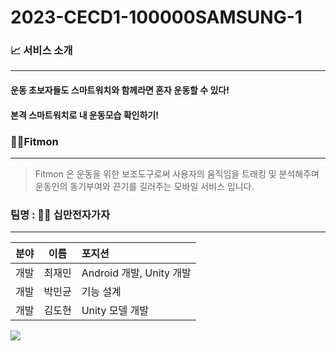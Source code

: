 # 2023-CECD1-100000SAMSUNG-1

### 📈 서비스 소개

* * *

#### 운동 초보자들도 스마트워치와 함께라면 혼자 운동할 수 있다! 

#### 본격 스마트워치로 내 운동모습 확인하기!


### 🏋️‍♀️Fitmon

***

> Fitmon 은 운동을 위한 보조도구로써 사용자의 움직임을 트래킹 및 분석해주며 운동인의 동기부여와 끈기를 길러주는 모바일 서비스 입니다.

### 팀명 : 🏋️‍♀️ 십만전자가자

***

| 분야 |  이름  | 포지션                   |
| ---: | :----: | :----------------------- |
| 개발 | 최재민 | Android 개발, Unity 개발 |
| 개발 | 박민균 | 기능 설계                |
| 개발 | 김도현 | Unity 모델 개발          |


<a href="https://jaesimin0903.tistory.com/"><img src="https://img.shields.io/badge/Android-FF5E5B?style=for-the-badge&logo=Ko-fi&logoColor=white&link=(https://jaesimin0903.tistory.com/)"/></a>

